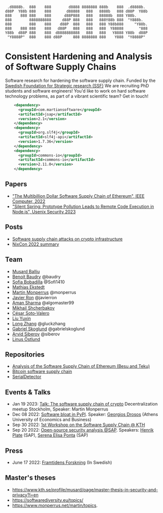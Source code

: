 ```
 .d8888b.  888    888        d8888 8888888 888b    888  .d8888b.  
d88P  Y88b 888    888       d88888   888   8888b   888 d88P  Y88b 
888    888 888    888      d88P888   888   88888b  888 Y88b.      
888        8888888888     d88P 888   888   888Y88b 888  "Y888b.   
888        888    888    d88P  888   888   888 Y88b888     "Y88b. 
888    888 888    888   d88P   888   888   888  Y88888       "888 
Y88b  d88P 888    888  d8888888888   888   888   Y8888 Y88b  d88P 
 "Y8888P"  888    888 d88P     888 8888888 888    Y888  "Y8888P"  
```

# Consistent Hardening and Analysis of Software Supply Chains

Software research for hardening the software supply chain. Funded by the [Swedish Foundation for Strategic research (SSF)](https://strategiska.se/pressmeddelande/de-fick-bidragen-i-future-software-systems/) We are recruiting PhD students and software engineers! You'd like to work on hard software technology problems, as part of a vibrant scientific team? Get in touch! 

```xml
    <dependency>
      <groupId>com.martiansoftware</groupId>
      <artifactId>jsap</artifactId>
      <version>2.1</version>
    </dependency>
    <dependency>
      <groupId>org.slf4j</groupId>
      <artifactId>slf4j-api</artifactId>
      <version>1.7.36</version>
    </dependency>
    <dependency>
      <groupId>commons-io</groupId>
      <artifactId>commons-io</artifactId>
      <version>2.11.0</version>
    </dependency>
```    


## Papers

- ["The Multibillion Dollar Software Supply Chain of Ethereum", IEEE Computer, 2022](http://arxiv.org/pdf/2202.07029)
- ["Silent Spring: Prototype Pollution Leads to Remote Code Execution in Node.js", Usenix Security 2023](https://arxiv.org/pdf/2207.11171)

## Posts
- [Software supply chain attacks on crypto infrastructure](software-supply-chain-attacks-crypto.md)
- [NixCon 2022 summary](nixcon-2022.md)

## Team

- [Musard Balliu](https://people.kth.se/~musard/)
- [Benoit Baudry](https://softwarediversity.eu/) @baudry
- [Sofia Bobadilla](https://www.kth.se/profile/sofbob?l=en) @Sofi1410 
- [Mathias Ekstedt](https://www.kth.se/profile/mekstedt/)
- [Martin Monperrus](https://www.monperrus.net/martin/) @monperrus
- [Javier Ron](https://www.kth.se/profile/javierro) @javierron
- [Aman Sharma](https://www.kth.se/profile/amansha) @algomaster99
- [Mikhail Shcherbakov](https://www.kth.se/profile/mshc)
- [César Soto-Valero](https://www.cesarsotovalero.net/)
- [Liu Yuxin](https://www.kth.se/profile/yuxinli)
- [Long Zhang](https://www.gluckzhang.com/) @gluckzhang
- [Gabriel Skoglund](https://www.kth.se/profile/gabsko) @gabrielskoglund
- [Arvid Siberov](https://siberov.se) @siberov
- [Linus Östlund](https://www.kth.se/profile/linusost/)

## Repositories

- [Analysis of the Software Supply Chain of Ethereum (Besu and Teku)](https://github.com/chains-project/ethereum-ssc)
- [Bitcoin software supply chain](https://github.com/chains-project/btc-supply-chain)
- [SerialDetector](https://github.com/yuske/SerialDetector)

## Events & Talks

- Jan 19 2023: [Talk: The software supply chain of crypto](https://www.meetup.com/decentralized-camp/events/290035869/) Decentralization meetup Stockholm, Speaker: Martin Monperrus
- Dec 08 2022: [Software bloat in PyPI](https://www.meetup.com/kth-software-research-meetup/events/288920697/). Speaker: [Georgios Drosos](https://www.linkedin.com/in/georgios-petros-drosos-498063173/) (Athens University of Economics and Business)
- Sep 30 2022: [1st Workshop on the Software Supply Chain @ KTH](https://chains.proj.kth.se/software-suppply-chain-workshop)
- Sep 20 2022: [Open-source security analysis @SAP](https://www.meetup.com/fr-FR/kth-software-research-meetup/events/288225155/). Speakers: [Henrik Plate](https://www.linkedin.com/in/henrikplate/) (SAP), [Serena Elisa Ponta](https://scholar.google.it/citations?user=DFVwF6sAAAAJ&hl=en) (SAP)

## Press

- June 17 2022: [Framtidens Forskning](https://framtidensforskning.se/2022/06/17/forsorjningskedjan-for-programvaror-avgorande-for-sakerheten/) (In Swedish)

## Master's theses

* <https://www.kth.se/profile/musard/page/master-thesis-in-security-and-privacy?l=en>
* <https://softwarediversity.eu/topics/>
* <https://www.monperrus.net/martin/topics>.

